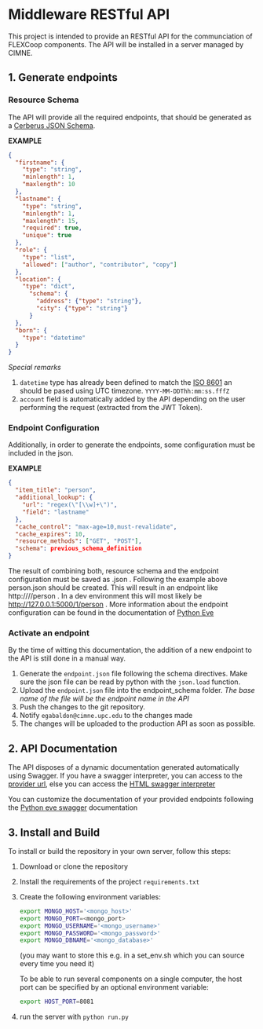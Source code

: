 # Middleware RESTful API

This project is intended to provide an RESTful API for the communciation of FLEXCoop components. The API will be installed in a server managed by CIMNE.

## 1. Generate endpoints

### Resource Schema
The API will provide all the required endpoints, that should be generated as a [Cerberus JSON Schema](http://docs.python-cerberus.org/en/stable/). 

**EXAMPLE**
```json
{
  "firstname": {
    "type": "string",
    "minlength": 1,
    "maxlength": 10
  },
  "lastname": {
    "type": "string",
    "minlength": 1,
    "maxlength": 15,
    "required": true,
    "unique": true
  },
  "role": {
    "type": "list",
    "allowed": ["author", "contributor", "copy"]
  },
  "location": {
    "type": "dict",
      "schema": {
        "address": {"type": "string"},
        "city": {"type": "string"}
      }
  },
  "born": {
    "type": "datetime"
  }
}
```

*Special remarks*

1. `datetime` type has already been defined to match the [ISO 8601](https://www.iso.org/iso-8601-date-and-time-format.html) an should be pased using UTC timezone. `YYYY-MM-DDThh:mm:ss.fffZ`
2. `account` field is automatically added by the API depending on the user performing the request (extracted from the JWT Token).

### Endpoint Configuration

Additionally, in order to generate the endpoints, some configuration must be included in the json.

**EXAMPLE**
```json
{
  "item_title": "person",
  "additional_lookup": {
    "url": "regex(\"[\\w]+\")",
    "field": "lastname"
  },
  "cache_control": "max-age=10,must-revalidate",
  "cache_expires": 10,
  "resource_methods": ["GET", "POST"],
  "schema": previous_schema_definition
}
``` 
The result of combining both, resource schema and the endpoint configuration must be saved as <endpoint-name>.json . Following the example above person.json should be created.
This will result in an endpoint like http://<server ip>/<api version number>/person . In a dev environment this will most likely be http://127.0.0.1:5000/1/person .
More information about the endpoint configuration can be found in the documentation of [Python Eve](https://docs.python-eve.org/en/stable/config.html#domain-configuration)

### Activate an endpoint

By the time of witting this documentation, the addition of a new endpoint to the API is still done in a manual way.

1. Generate the `endpoint.json` file following the schema directives. Make sure the json file can be read by python with the `json.load` function.
2. Upload the `endpoint.json` file into the endpoint_schema folder. *The base name of the file will be the endpoint name in the API*
3. Push the changes to the git repository.
4. Notify `egabaldon@cimne.upc.edu` to the changes made
5. The changes will be uploaded to the production API as soon as possible.

## 2. API Documentation
The API disposes of a dynamic documentation generated automatically using Swagger. If you have a swagger interpreter, you can access to the [provider url](/api-docs/), else you can access the [HTML swagger interpreter](/docs)

You can customize the documentation of your provided endpoints following the [Python eve swagger](https://github.com/pyeve/eve-swagger) documentation

## 3. Install and Build

To install or build the repository in your own server, follow this steps:

1. Download or clone the repository
2. Install the requirements of the project `requirements.txt`
3. Create the following environment variables:
   ```bash
   export MONGO_HOST='<mongo_host>'
   export MONGO_PORT=<mongo_port>
   export MONGO_USERNAME='<mongo_username>'
   export MONGO_PASSWORD='<mongo_password>'
   export MONGO_DBNAME='<mongo_database>'
   ```
   (you may want to store this e.g. in a set_env.sh which you can source every time you need it)
   
   To be able to run several components on a single computer, the host port can be specified by an optional environment variable: 
   ```bash
   export HOST_PORT=8081
   ```
4. run the server with `python run.py`

